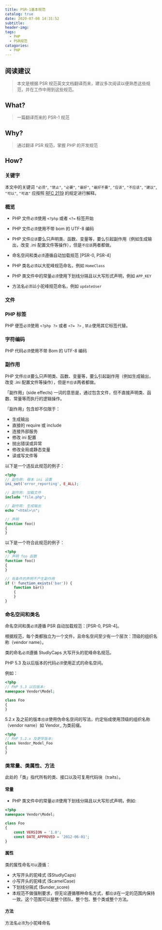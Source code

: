 ```yaml
---
title: PSR-1基本规范
catalog: true
date: 2020-07-08 14:31:52
subtitle:
header-img:
tags:
  - PHP
  - PSR规范
catagories:
  - PHP
---
```


## 阅读建议

> 本文是根据 PSR 规范英文文档翻译而来，建议多次阅读以便熟悉这些规范，并在工作中用到这些规范。

## What?

> 一篇翻译而来的 PSR-1 规范

## Why?

> 通过翻译 PSR 规范，掌握 PHP 的开发规范

## How?

### 关键字

本文中的关键词 `"必须"`, `"禁止"`, `"必要"`, `"最好"`, `"最好不要"`, `"应该"`, `"不应该"`, `"建议"`, `"可以"`, `"可选"` 应按照 [RFC 2119](https://www.ietf.org/rfc/rfc2119.txt) 的规定进行解释。

### 概览

- PHP 文件`必须`使用 `<?php` 或者 `<?=` 标签开始

- PHP 文件`必须`使用不带 bom 的 UTF-8 编码

- PHP 文件`应该`要么只声明类、函数、变量等，要么引起副作用（例如生成输出，改变 .ini 配置文件等操作），但是`不应该`两者都做。

- 命名空间和类`必须`遵循自动加载规范 [PSR-0, PSR-4]

- PHP 类名`必须`以大驼峰规范命名，例如 `HomeClass`

- PHP 类文件中的常量`必须`使用下划线分隔且以大写形式声明，例如 `APP_KEY`

- 方法名`必须`以小驼峰规范命名，例如 `updateUser`

### 文件

### PHP 标签

PHP 便签`必须`使用 `<?php ?>` 或者 `<?= ?>` , `禁止`使用其它标签代替。

### 字符编码

PHP 代码`必须`使用不带 Bom 的 UTF-8 编码

### 副作用

PHP 文件`应该`要么只声明类、函数、变量等，要么引起副作用（例如生成输出，改变 .ini 配置文件等操作），但是`不应该`两者都做。

「副作用」(side effects) 一词的意思是，通过包含文件，但不直接声明类、函数、常量等而执行的逻辑操作。

「副作用」包含却不仅限于：

- 生成输出
- 直接的 require 或 include
- 连接外部服务
- 修改 ini 配置
- 抛出错误或异常
- 修改全局或静态变量
- 读或写文件等

以下是一个违反此规范的例子：

```php
<?php
// 副作用: 根本 ini 设置
ini_set('error_reporting', E_ALL);

// 副作用: 加载文件
include "file.php";

// 副作用: 生成输出
echo "<html>\n";

// 声明
function foo()
{
}
```

以下是一个符合此规范的例子：

```php
<?php
// 声明 foo 函数
function foo()
{
}

// 有条件的声明不产生副作用
if (! function_exists('bar')) {
    function bar()
    {
    }
}
```

### 命名空间和类名

命名空间和类`必须`遵循 PSR 自动加载规范：[PSR-0, PSR-4]。

根据规范，每个类都独立为一个文件，且命名空间至少有一个层次：顶级的组织名称（vendor name）。

类的命名`必须`遵循 StudlyCaps 大写开头的驼峰命名规范。

PHP 5.3 及以后版本的代码`必须`使用正式的命名空间。

例如：

```php
<?php
// PHP 5.3 以后版本:
namespace Vendor\Model;

class Foo
{
}
```

5.2.x 及之前的版本`应该`使用伪命名空间的写法，约定俗成使用顶级的组织名称（vendor name）如 Vendor\_ 为类前缀。

```php
<?php
// PHP 5.2.x 及更早版本:
class Vendor_Model_Foo
{
}
```

### 类常量、类属性、方法

此处的「类」指代所有的类、接口以及可复用代码块（traits）。

#### 常量

- PHP 类文件中的常量`必须`使用下划线分隔且以大写形式声明，例如:

```php
<?php
namespace Vendor\Model;

class Foo
{
    const VERSION = '1.0';
    const DATE_APPROVED = '2012-06-01';
}
```

#### 属性

类的属性命名`可以`遵循：

- 大写开头的驼峰式 (\$StudlyCaps)
- 小写开头的驼峰式 (\$camelCase)
- 下划线分隔式 (\$under_score)
- 本规范不做强制要求，但无论遵循哪种命名方式，都`应该`在一定的范围内保持一致。这个范围可以是整个团队、整个包、整个类或整个方法。

#### 方法

方法名`必须`为小驼峰命名
